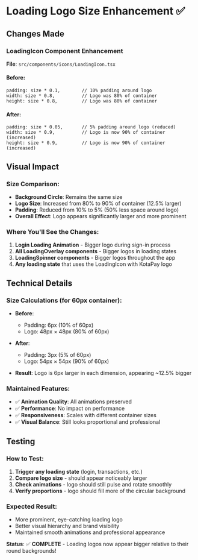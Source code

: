 # Loading Logo Size Enhancement ✅

## Changes Made

### **LoadingIcon Component Enhancement**
**File**: `src/components/icons/LoadingIcon.tsx`

#### **Before:**
```tsx
padding: size * 0.1,        // 10% padding around logo
width: size * 0.8,          // Logo was 80% of container
height: size * 0.8,         // Logo was 80% of container
```

#### **After:**
```tsx
padding: size * 0.05,       // 5% padding around logo (reduced)
width: size * 0.9,          // Logo is now 90% of container (increased)
height: size * 0.9,         // Logo is now 90% of container (increased)
```

## Visual Impact

### **Size Comparison:**
- **Background Circle**: Remains the same size
- **Logo Size**: Increased from 80% to 90% of container (12.5% larger)
- **Padding**: Reduced from 10% to 5% (50% less space around logo)
- **Overall Effect**: Logo appears significantly larger and more prominent

### **Where You'll See the Changes:**
1. **Login Loading Animation** - Bigger logo during sign-in process
2. **All LoadingOverlay components** - Bigger logos in loading states
3. **LoadingSpinner components** - Bigger logos throughout the app
4. **Any loading state** that uses the LoadingIcon with KotaPay logo

## Technical Details

### **Size Calculations (for 60px container):**
- **Before**: 
  - Padding: 6px (10% of 60px)
  - Logo: 48px × 48px (80% of 60px)
  
- **After**:
  - Padding: 3px (5% of 60px) 
  - Logo: 54px × 54px (90% of 60px)
  
- **Result**: Logo is 6px larger in each dimension, appearing ~12.5% bigger

### **Maintained Features:**
- ✅ **Animation Quality**: All animations preserved
- ✅ **Performance**: No impact on performance
- ✅ **Responsiveness**: Scales with different container sizes
- ✅ **Visual Balance**: Still looks proportional and professional

## Testing

### **How to Test:**
1. **Trigger any loading state** (login, transactions, etc.)
2. **Compare logo size** - should appear noticeably larger
3. **Check animations** - logo should still pulse and rotate smoothly
4. **Verify proportions** - logo should fill more of the circular background

### **Expected Result:**
- More prominent, eye-catching loading logo
- Better visual hierarchy and brand visibility
- Maintained smooth animations and professional appearance

**Status**: ✅ **COMPLETE** - Loading logos now appear bigger relative to their round backgrounds!
